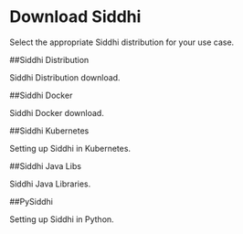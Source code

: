 # Download Siddhi

Select the appropriate Siddhi distribution for your use case. 

##Siddhi Distribution 

Siddhi Distribution download.

##Siddhi Docker 

Siddhi Docker download.

##Siddhi Kubernetes 

Setting up Siddhi in Kubernetes.

##Siddhi Java Libs 

Siddhi Java Libraries. 

##PySiddhi

Setting up Siddhi in Python.


